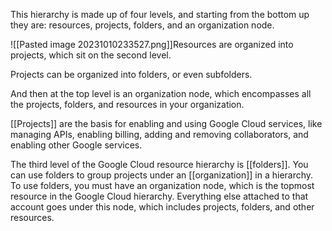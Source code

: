 This hierarchy is made up of four levels, and starting from the bottom up they are: resources, projects, folders, and an organization node.

![[Pasted image 20231010233527.png]]Resources are organized into projects, which sit on the second level.

Projects can be organized into folders, or even subfolders.

And then at the top level is an organization node, which encompasses all the projects, folders, and resources in your organization.

[[Projects]] are the basis for enabling and using Google Cloud services, like managing APIs, enabling billing, adding and removing collaborators, and enabling other Google services.

The third level of the Google Cloud resource hierarchy is [[folders]].
You can use folders to group projects under an [[organization]] in a hierarchy.
To use folders, you must have an organization node, which is the topmost resource in the Google Cloud hierarchy.
Everything else attached to that account goes under this node, which includes projects, folders, and other resources.
